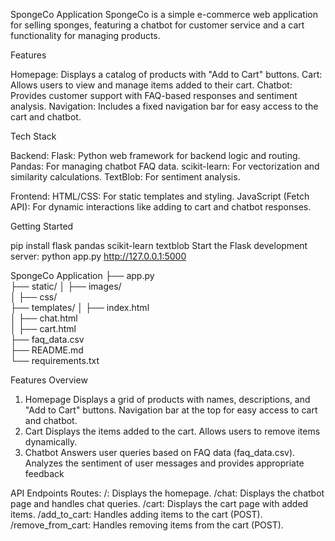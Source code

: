 SpongeCo Application
SpongeCo is a simple e-commerce web application for selling sponges, featuring a chatbot for customer service and a cart functionality for managing products.

Features

Homepage: Displays a catalog of products with "Add to Cart" buttons.
Cart: Allows users to view and manage items added to their cart.
Chatbot: Provides customer support with FAQ-based responses and sentiment analysis.
Navigation: Includes a fixed navigation bar for easy access to the cart and chatbot.

Tech Stack

Backend:
Flask: Python web framework for backend logic and routing.
Pandas: For managing chatbot FAQ data.
scikit-learn: For vectorization and similarity calculations.
TextBlob: For sentiment analysis.

Frontend:
HTML/CSS: For static templates and styling.
JavaScript (Fetch API): For dynamic interactions like adding to cart and chatbot responses.

Getting Started

pip install flask pandas scikit-learn textblob
Start the Flask development server:
python app.py
http://127.0.0.1:5000

SpongeCo Application
├── app.py             
├── static/
│   ├── images/        
│   ├── css/           
├── templates/
│   ├── index.html     
│   ├── chat.html      
│   ├── cart.html     
├── faq_data.csv      
├── README.md         
└── requirements.txt   

Features Overview
1. Homepage
Displays a grid of products with names, descriptions, and "Add to Cart" buttons.
Navigation bar at the top for easy access to cart and chatbot.
2. Cart
Displays the items added to the cart.
Allows users to remove items dynamically.
3. Chatbot
Answers user queries based on FAQ data (faq_data.csv).
Analyzes the sentiment of user messages and provides appropriate feedback

API Endpoints
Routes:
/: Displays the homepage.
/chat: Displays the chatbot page and handles chat queries.
/cart: Displays the cart page with added items.
/add_to_cart: Handles adding items to the cart (POST).
/remove_from_cart: Handles removing items from the cart (POST).